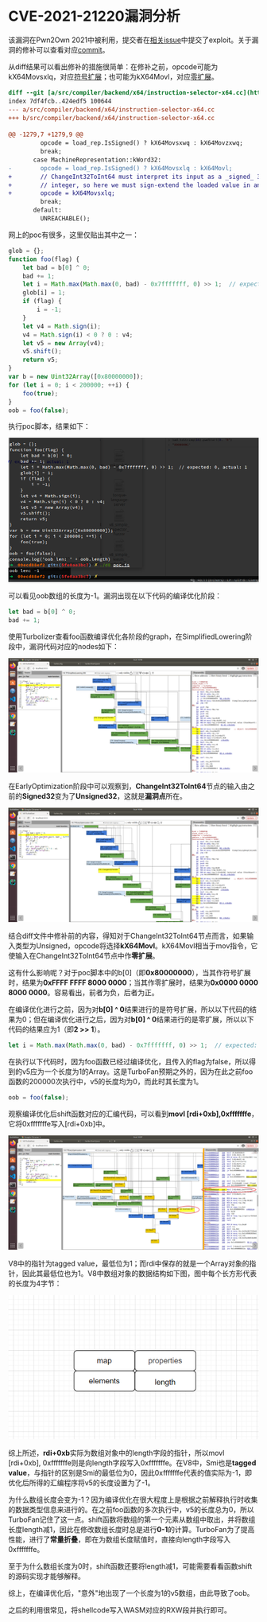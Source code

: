 # CVE-2021-21220漏洞分析


该漏洞在Pwn2Own 2021中被利用，提交者在[相关issue](https://bugs.chromium.org/p/chromium/issues/detail?id=1196683)中提交了exploit。关于漏洞的修补可以查看对应[commit](https://chromium.googlesource.com/v8/v8/+/3066b7b2fcb3aa66541a4818e1165e34acc52639%5E%21/)。

从diff结果可以看出修补的措施很简单：在修补之前，opcode可能为kX64Movsxlq，对应[符号扩展](https://zh.m.wikipedia.org/zh-hans/%E7%AC%A6%E5%8F%B7%E6%89%A9%E5%85%85)；也可能为kX64Movl，对应[零扩展](https://zh.m.wikipedia.org/zh-hans/%E7%AC%A6%E5%8F%B7%E6%89%A9%E5%85%85)。

```diff
diff --git [a/src/compiler/backend/x64/instruction-selector-x64.cc](https://chromium.googlesource.com/v8/v8/+/720176a523544721973a8ceba89e9c7af9405963/src/compiler/backend/x64/instruction-selector-x64.cc) [b/src/compiler/backend/x64/instruction-selector-x64.cc](https://chromium.googlesource.com/v8/v8/+/3066b7b2fcb3aa66541a4818e1165e34acc52639/src/compiler/backend/x64/instruction-selector-x64.cc)
index 7df4fcb..424edf5 100644
--- a/src/compiler/backend/x64/instruction-selector-x64.cc
+++ b/src/compiler/backend/x64/instruction-selector-x64.cc

@@ -1279,7 +1279,9 @@
         opcode = load_rep.IsSigned() ? kX64Movsxwq : kX64Movzxwq;
         break;
       case MachineRepresentation::kWord32:
-        opcode = load_rep.IsSigned() ? kX64Movsxlq : kX64Movl;
+        // ChangeInt32ToInt64 must interpret its input as a _signed_ 32-bit
+        // integer, so here we must sign-extend the loaded value in any case.
+        opcode = kX64Movsxlq;
         break;
       default:
         UNREACHABLE();
```

网上的poc有很多，这里仅贴出其中之一：

```js
glob = {};
function foo(flag) {
    let bad = b[0] ^ 0;
    bad += 1;
    let i = Math.max(Math.max(0, bad) - 0x7fffffff, 0) >> 1;  // expected: 0, actual: 1 
    glob[i] = 1;
    if (flag) {
        i = -1;
    }
    let v4 = Math.sign(i);
    v4 = Math.sign(i) < 0 ? 0 : v4;
    let v5 = new Array(v4);
    v5.shift();
    return v5;
}
var b = new Uint32Array([0x80000000]);
for (let i = 0; i < 200000; ++i) {
    foo(true);
}
oob = foo(false);
```

执行poc脚本，结果如下：

![](https://raw.githubusercontent.com/Khoroamu/pictures/master/pic/Pasted%20image%2020220515161132.png "poc执行结果")

可以看见oob数组的长度为-1。漏洞出现在以下代码的编译优化阶段：

```js
let bad = b[0] ^ 0;
bad += 1;
```

使用Turbolizer查看foo函数编译优化各阶段的graph，在SimplifiedLowering阶段中，漏洞代码对应的nodes如下：

![](https://raw.githubusercontent.com/Khoroamu/pictures/master/pic/Pasted%20image%2020220516014632.png "SimplifiedLowering阶段")

在EarlyOptimization阶段中可以观察到，**ChangeInt32ToInt64**节点的输入由之前的**Signed32**变为了**Unsigned32**，这就是**漏洞点**所在。

![](https://raw.githubusercontent.com/Khoroamu/pictures/master/pic/Pasted%20image%2020220516014212.png "EarlyOptimization阶段")

结合diff文件中修补前的内容，得知对于ChangeInt32ToInt64节点而言，如果输入类型为Unsigned，opcode将选择**kX64Movl**。kX64Movl相当于mov指令，它使输入在ChangeInt32ToInt64节点中作**零扩展**。

这有什么影响呢？对于poc脚本中的b[0]（即**0x80000000**），当其作符号扩展时，结果为**0xFFFF FFFF 8000 0000**；当其作零扩展时，结果为**0x0000 0000 8000 0000**。容易看出，前者为负，后者为正。

在编译优化进行之前，因为对**b[0] ^ 0**结果进行的是符号扩展，所以以下代码的结果为0；但在编译优化进行之后，因为对**b[0] ^ 0**结果进行的是零扩展，所以以下代码的结果应为1（即**2 >> 1**）。

```js
let i = Math.max(Math.max(0, bad) - 0x7fffffff, 0) >> 1;  // expected: 0, actual: 1
```

在执行以下代码时，因为foo函数已经过编译优化，且传入的flag为false，所以得到的v5应为一个长度为1的Array。这是TurboFan预期之外的，因为在此之前foo函数的200000次执行中，v5的长度均为0，而此时其长度为1。

```js
oob = foo(false);
```

观察编译优化后shift函数对应的汇编代码，可以看到**movl [rdi+0xb],0xfffffffe**，它将0xfffffffe写入[rdi+0xb]中。

![](https://raw.githubusercontent.com/Khoroamu/pictures/master/pic/Pasted%20image%2020220516030757.png "编译优化后shift函数对应的汇编代码")

V8中的指针为tagged value，最低位为1；而rdi中保存的就是一个Array对象的指针，因此其最低位也为1。V8中数组对象的数据结构如下图，图中每个长方形代表的长度为4字节：

![](https://raw.githubusercontent.com/Khoroamu/pictures/master/pic/Pasted%20image%2020220516033130.png "V8中数组对象的数据结构")

综上所述，**rdi+0xb**实际为数组对象中的length字段的指针，所以movl [rdi+0xb], 0xfffffffe则是向length字段写入0xfffffffe。在V8中，Smi也是**tagged value**，与指针的区别是Smi的最低位为0，因此0xfffffffe代表的值实际为-1，即优化后所得的汇编程序将v5的长度设置为了-1。

为什么数组长度会变为-1？因为编译优化在很大程度上是根据之前解释执行时收集的数据类型信息来进行的。在之前foo函数的多次执行中，v5的长度总为0，所以TurboFan记住了这一点。shift函数将数组的第一个元素从数组中取出，并将数组长度length减1，因此在修改数组长度时总是进行**0-1**的计算。TurboFan为了提高性能，进行了**常量折叠**，即在为数组长度赋值时，直接向length字段写入0xfffffffe。

至于为什么数组长度为0时，shift函数还要将length减1，可能需要看看函数shift的源码实现才能够解释。

综上，在编译优化后，"意外"地出现了一个长度为1的v5数组，由此导致了oob。

之后的利用很常见，将shellcode写入WASM对应的RXW段并执行即可。

